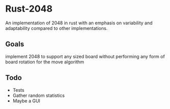 # Rust-2048
An implementation of 2048 in rust with an emphasis on variability and adaptability compared to other implementations.

## Goals
implement 2048 to support any sized board without performing any form of board rotation for the move algorithm

## Todo
- Tests
- Gather random statistics
- Maybe a GUI